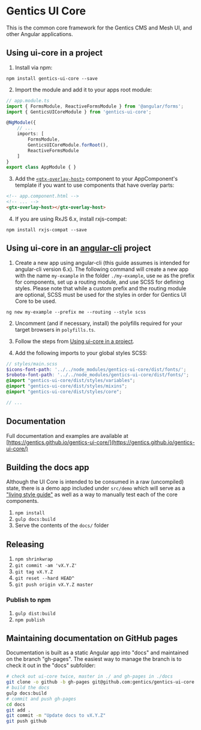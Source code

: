 # Gentics UI Core

This is the common core framework for the Gentics CMS and Mesh UI, and other Angular applications.

## Using ui-core in a project

1. Install via npm:
```
npm install gentics-ui-core --save
```

2. Import the module and add it to your apps root module:

```TypeScript
// app.module.ts
import { FormsModule, ReactiveFormsModule } from '@angular/forms';
import { GenticsUICoreModule } from 'gentics-ui-core';

@NgModule({
    // ...
    imports: [
        FormsModule,
        GenticsUICoreModule.forRoot(),
        ReactiveFormsModule
    ]
}
export class AppModule { }
```

3. Add the [`<gtx-overlay-host>`](https://gentics.github.io/gentics-ui-core/#/overlay-host) component to your AppComponent's template if you want to use components that have overlay parts:

```HTML
<!-- app.component.html -->
<!-- ... -->
<gtx-overlay-host></gtx-overlay-host>
```

4. If you are using RxJS 6.x, install rxjs-compat:

```
npm install rxjs-compat --save
```

## Using ui-core in an [angular-cli](https://cli.angular.io/) project

1. Create a new app using angular-cli (this guide assumes is intended for angular-cli version 6.x). The following command will create a new app with the name `my-example` in the folder `./my-example`, use `me` as the prefix for components, set up a routing module, and use SCSS for defining styles. Please note that while a custom prefix and the routing module are optional, SCSS must be used for the styles in order for Gentics UI Core to be used.

```
ng new my-example --prefix me --routing --style scss
```

2. Uncomment (and if necessary, install) the polyfills required for your target browsers in `polyfills.ts`.

3. Follow the steps from [Using ui-core in a project](#using-ui-core-in-a-project).

4. Add the following imports to your global styles SCSS:

```SCSS
// styles/main.scss
$icons-font-path: '../../node_modules/gentics-ui-core/dist/fonts/';
$roboto-font-path: '../../node_modules/gentics-ui-core/dist/fonts/';
@import "gentics-ui-core/dist/styles/variables";
@import "gentics-ui-core/dist/styles/mixins";
@import "gentics-ui-core/dist/styles/core";

// ...
```


## Documentation

Full documentation and examples are available at [https://gentics.github.io/gentics-ui-core/](https://gentics.github.io/gentics-ui-core/)

## Building the docs app

Although the UI Core is intended to be consumed in a raw (uncompiled) state, there is a demo app
included under `src/demo` which will serve as a ["living style guide"](https://uxmag.com/articles/anchoring-your-design-language-in-a-live-style-guide)
as well as a way to manually test each of the core components.

1. `npm install`
2. `gulp docs:build`
3. Serve the contents of the `docs/` folder

## Releasing

1. `npm shrinkwrap`
2. `git commit -am 'vX.Y.Z'`
3. `git tag vX.Y.Z`
4. `git reset --hard HEAD^`
5. `git push origin vX.Y.Z master`

### Publish to npm

1. `gulp dist:build`
2. `npm publish`

## Maintaining documentation on GitHub pages

Documentation is built as a static Angular app into "docs" and maintained on the branch "gh-pages".
The easiest way to manage the branch is to check it out in the "docs" subfolder:

```sh
# check out ui-core twice, master in ./ and gh-pages in ./docs
git clone -o github -b gh-pages git@github.com:gentics/gentics-ui-core ./docs
# build the docs
gulp docs:build
# commit and push gh-pages
cd docs
git add .
git commit -m "Update docs to vX.Y.Z"
git push github
```
